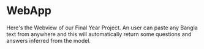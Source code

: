 # WebApp
Here's the Webview of our Final Year Project. An user can paste any Bangla text from anywhere and this will automatically return some questions and answers inferred from the model.
